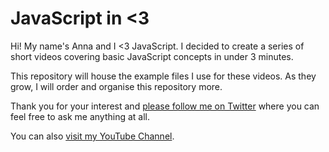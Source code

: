 # JavaScript in <3

Hi! My name's Anna and I <3 JavaScript. I decided to create a series of short videos covering basic JavaScript concepts in under 3 minutes.

This repository will house the example files I use for these videos. As they grow, I will order and organise this repository more.

Thank you for your interest and [please follow me on Twitter](http://www.twitter.com/AnnaJMcDougall) where you can feel free to ask me anything at all.

You can also [visit my YouTube Channel](https://www.youtube.com/channel/UCjJzKrbr3WGn1xE0LAQ91yA).
